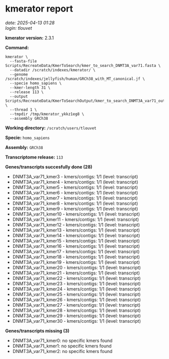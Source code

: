 # kmerator report
*date: 2025-04-13 01:28*  
*login: tlouvet*

**kmerator version:** 2.3.1

**Command:**

```
kmerator \
  --fasta-file Scripts/RecreateData/KmerToSearch/kmer_to_search_DNMT3A_var71.fasta \
  --datadir /scratch/indexes/kmerator/ \
  --genome /scratch/indexes/jellyfish/human/GRCh38_with_MT_canonical.jf \
  --specie homo_sapiens \
  --kmer-length 31 \
  --release 113 \
  --output Scripts/RecreateData/KmerToSearchOutput/kmer_to_search_DNMT3A_var71_output \
  --thread 1 \
  --tmpdir /tmp/kmerator_ykkz1eg8 \
  --assembly GRCh38
```

**Working directory:** `/scratch/users/tlouvet`

**Specie:** `homo_sapiens`

**Assembly:** `GRCh38`

**Transcriptome release:** `113`

**Genes/transcripts succesfully done (28)**

- DNMT3A_var71_kmer3 - kmers/contigs: 1/1 (level: transcript)
- DNMT3A_var71_kmer4 - kmers/contigs: 1/1 (level: transcript)
- DNMT3A_var71_kmer5 - kmers/contigs: 1/1 (level: transcript)
- DNMT3A_var71_kmer6 - kmers/contigs: 1/1 (level: transcript)
- DNMT3A_var71_kmer7 - kmers/contigs: 1/1 (level: transcript)
- DNMT3A_var71_kmer8 - kmers/contigs: 1/1 (level: transcript)
- DNMT3A_var71_kmer9 - kmers/contigs: 1/1 (level: transcript)
- DNMT3A_var71_kmer10 - kmers/contigs: 1/1 (level: transcript)
- DNMT3A_var71_kmer11 - kmers/contigs: 1/1 (level: transcript)
- DNMT3A_var71_kmer12 - kmers/contigs: 1/1 (level: transcript)
- DNMT3A_var71_kmer13 - kmers/contigs: 1/1 (level: transcript)
- DNMT3A_var71_kmer14 - kmers/contigs: 1/1 (level: transcript)
- DNMT3A_var71_kmer15 - kmers/contigs: 1/1 (level: transcript)
- DNMT3A_var71_kmer16 - kmers/contigs: 1/1 (level: transcript)
- DNMT3A_var71_kmer17 - kmers/contigs: 1/1 (level: transcript)
- DNMT3A_var71_kmer18 - kmers/contigs: 1/1 (level: transcript)
- DNMT3A_var71_kmer19 - kmers/contigs: 1/1 (level: transcript)
- DNMT3A_var71_kmer20 - kmers/contigs: 1/1 (level: transcript)
- DNMT3A_var71_kmer21 - kmers/contigs: 1/1 (level: transcript)
- DNMT3A_var71_kmer22 - kmers/contigs: 1/1 (level: transcript)
- DNMT3A_var71_kmer23 - kmers/contigs: 1/1 (level: transcript)
- DNMT3A_var71_kmer24 - kmers/contigs: 1/1 (level: transcript)
- DNMT3A_var71_kmer25 - kmers/contigs: 1/1 (level: transcript)
- DNMT3A_var71_kmer26 - kmers/contigs: 1/1 (level: transcript)
- DNMT3A_var71_kmer27 - kmers/contigs: 1/1 (level: transcript)
- DNMT3A_var71_kmer28 - kmers/contigs: 1/1 (level: transcript)
- DNMT3A_var71_kmer29 - kmers/contigs: 1/1 (level: transcript)
- DNMT3A_var71_kmer30 - kmers/contigs: 1/1 (level: transcript)


**Genes/transcripts missing (3)**

- DNMT3A_var71_kmer0: no specific kmers found
- DNMT3A_var71_kmer1: no specific kmers found
- DNMT3A_var71_kmer2: no specific kmers found

